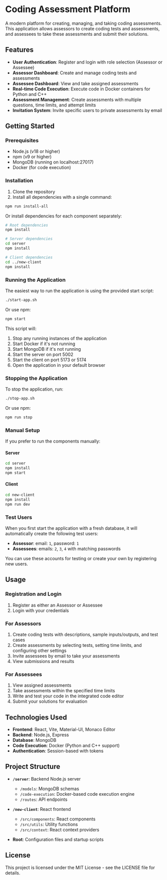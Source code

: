 # Coding Assessment Platform

A modern platform for creating, managing, and taking coding assessments. This application allows assessors to create coding tests and assessments, and assessees to take these assessments and submit their solutions.

## Features

- **User Authentication**: Register and login with role selection (Assessor or Assessee)
- **Assessor Dashboard**: Create and manage coding tests and assessments
- **Assessee Dashboard**: View and take assigned assessments
- **Real-time Code Execution**: Execute code in Docker containers for Python and C++
- **Assessment Management**: Create assessments with multiple questions, time limits, and attempt limits
- **Invitation System**: Invite specific users to private assessments by email

## Getting Started

### Prerequisites

- Node.js (v18 or higher)
- npm (v9 or higher)
- MongoDB (running on localhost:27017)
- Docker (for code execution)

### Installation

1. Clone the repository
2. Install all dependencies with a single command:

```bash
npm run install-all
```

Or install dependencies for each component separately:

```bash
# Root dependencies
npm install

# Server dependencies
cd server
npm install

# Client dependencies
cd ../new-client
npm install
```

### Running the Application

The easiest way to run the application is using the provided start script:

```bash
./start-app.sh
```

Or use npm:

```bash
npm start
```

This script will:
1. Stop any running instances of the application
2. Start Docker if it's not running
3. Start MongoDB if it's not running
4. Start the server on port 5002
5. Start the client on port 5173 or 5174
6. Open the application in your default browser

### Stopping the Application

To stop the application, run:

```bash
./stop-app.sh
```

Or use npm:

```bash
npm run stop
```

### Manual Setup

If you prefer to run the components manually:

#### Server

```bash
cd server
npm install
npm start
```

#### Client

```bash
cd new-client
npm install
npm run dev
```

### Test Users

When you first start the application with a fresh database, it will automatically create the following test users:

- **Assessor**: email: `1`, password: `1`
- **Assessees**: emails: `2`, `3`, `4` with matching passwords

You can use these accounts for testing or create your own by registering new users.

## Usage

### Registration and Login

1. Register as either an Assessor or Assessee
2. Login with your credentials

### For Assessors

1. Create coding tests with descriptions, sample inputs/outputs, and test cases
2. Create assessments by selecting tests, setting time limits, and configuring other settings
3. Invite assessees by email to take your assessments
4. View submissions and results

### For Assessees

1. View assigned assessments
2. Take assessments within the specified time limits
3. Write and test your code in the integrated code editor
4. Submit your solutions for evaluation

## Technologies Used

- **Frontend**: React, Vite, Material-UI, Monaco Editor
- **Backend**: Node.js, Express
- **Database**: MongoDB
- **Code Execution**: Docker (Python and C++ support)
- **Authentication**: Session-based with tokens

## Project Structure

- **`/server`**: Backend Node.js server
  - `/models`: MongoDB schemas
  - `/code-execution`: Docker-based code execution engine
  - `/routes`: API endpoints

- **`/new-client`**: React frontend
  - `/src/components`: React components
  - `/src/utils`: Utility functions
  - `/src/context`: React context providers

- **Root**: Configuration files and startup scripts

## License

This project is licensed under the MIT License - see the LICENSE file for details.

